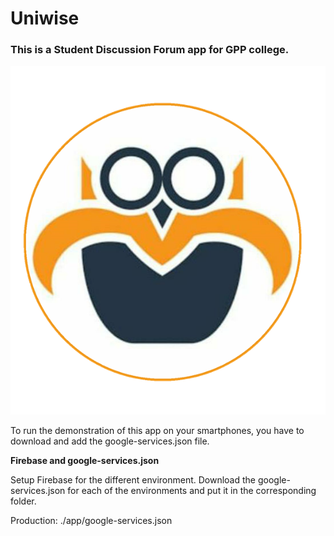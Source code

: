 # Uniwise
### This is a Student Discussion Forum app for GPP college.
![alt text](./uniwise_logo.png "Uniwise Logo")

To run the demonstration of this app on your smartphones, you have to download and add the google-services.json file.

**Firebase and google-services.json**

Setup Firebase for the different environment.
Download the google-services.json for each of the environments and put it in the corresponding folder.

Production: ./app/google-services.json
